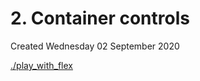 # 2. Container controls
Created Wednesday 02 September 2020

[./play_with_flex](./2._Container_controls/play_with_flex)

